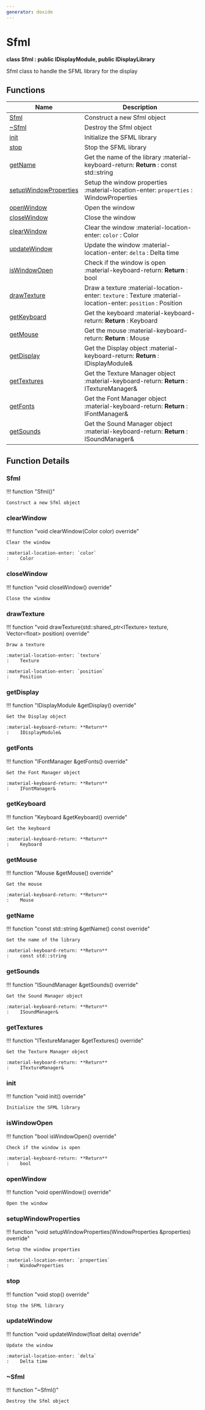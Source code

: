 ```yaml
---
generator: doxide
---
```



# Sfml

**class Sfml : public IDisplayModule, public IDisplayLibrary**

Sfml class to handle the SFML library for the display


## Functions

| Name | Description |
| ---- | ----------- |
| [Sfml](#Sfml) | Construct a new Sfml object  |
| [~Sfml](#_u007eSfml) | Destroy the Sfml object  |
| [init](#init) | Initialize the SFML library  |
| [stop](#stop) | Stop the SFML library  |
| [getName](#getName) | Get the name of the library :material-keyboard-return: **Return** :    const std::string  |
| [setupWindowProperties](#setupWindowProperties) | Setup the window properties :material-location-enter: `properties` :    WindowProperties  |
| [openWindow](#openWindow) | Open the window  |
| [closeWindow](#closeWindow) | Close the window  |
| [clearWindow](#clearWindow) | Clear the window :material-location-enter: `color` :    Color  |
| [updateWindow](#updateWindow) | Update the window :material-location-enter: `delta` :    Delta time  |
| [isWindowOpen](#isWindowOpen) | Check if the window is open :material-keyboard-return: **Return** :    bool  |
| [drawTexture](#drawTexture) | Draw a texture :material-location-enter: `texture` :    Texture :material-location-enter: `position` :    Position  |
| [getKeyboard](#getKeyboard) | Get the keyboard :material-keyboard-return: **Return** :    Keyboard  |
| [getMouse](#getMouse) | Get the mouse :material-keyboard-return: **Return** :    Mouse  |
| [getDisplay](#getDisplay) | Get the Display object :material-keyboard-return: **Return** :    IDisplayModule&  |
| [getTextures](#getTextures) | Get the Texture Manager object :material-keyboard-return: **Return** :    ITextureManager&  |
| [getFonts](#getFonts) | Get the Font Manager object :material-keyboard-return: **Return** :    IFontManager&  |
| [getSounds](#getSounds) | Get the Sound Manager object :material-keyboard-return: **Return** :    ISoundManager&  |

## Function Details

### Sfml<a name="Sfml"></a>
!!! function "Sfml()"

    Construct a new Sfml object
    

### clearWindow<a name="clearWindow"></a>
!!! function "void clearWindow(Color color) override"

    Clear the window
        
    :material-location-enter: `color`
    :    Color
    

### closeWindow<a name="closeWindow"></a>
!!! function "void closeWindow() override"

    Close the window
    

### drawTexture<a name="drawTexture"></a>
!!! function "void drawTexture(std::shared_ptr&lt;ITexture&gt; texture, Vector&lt;float&gt; position) override"

    Draw a texture
        
    :material-location-enter: `texture`
    :    Texture
        
    :material-location-enter: `position`
    :    Position
    

### getDisplay<a name="getDisplay"></a>
!!! function "IDisplayModule &amp;getDisplay() override"

    Get the Display object
        
    :material-keyboard-return: **Return**
    :    IDisplayModule&
    

### getFonts<a name="getFonts"></a>
!!! function "IFontManager &amp;getFonts() override"

    Get the Font Manager object
        
    :material-keyboard-return: **Return**
    :    IFontManager&
    

### getKeyboard<a name="getKeyboard"></a>
!!! function "Keyboard &amp;getKeyboard() override"

    Get the keyboard
        
    :material-keyboard-return: **Return**
    :    Keyboard
    

### getMouse<a name="getMouse"></a>
!!! function "Mouse &amp;getMouse() override"

    Get the mouse
        
    :material-keyboard-return: **Return**
    :    Mouse
    

### getName<a name="getName"></a>
!!! function "const std::string &amp;getName() const override"

    Get the name of the library
    
    :material-keyboard-return: **Return**
    :    const std::string
    

### getSounds<a name="getSounds"></a>
!!! function "ISoundManager &amp;getSounds() override"

    Get the Sound Manager object
        
    :material-keyboard-return: **Return**
    :    ISoundManager&
    

### getTextures<a name="getTextures"></a>
!!! function "ITextureManager &amp;getTextures() override"

    Get the Texture Manager object
        
    :material-keyboard-return: **Return**
    :    ITextureManager&
    

### init<a name="init"></a>
!!! function "void init() override"

    Initialize the SFML library
    

### isWindowOpen<a name="isWindowOpen"></a>
!!! function "bool isWindowOpen() override"

    Check if the window is open
        
    :material-keyboard-return: **Return**
    :    bool
    

### openWindow<a name="openWindow"></a>
!!! function "void openWindow() override"

    Open the window
    

### setupWindowProperties<a name="setupWindowProperties"></a>
!!! function "void setupWindowProperties(WindowProperties &amp;properties) override"

    Setup the window properties
    
    :material-location-enter: `properties`
    :    WindowProperties
    

### stop<a name="stop"></a>
!!! function "void stop() override"

    Stop the SFML library
    

### updateWindow<a name="updateWindow"></a>
!!! function "void updateWindow(float delta) override"

    Update the window
        
    :material-location-enter: `delta`
    :    Delta time
    

### ~Sfml<a name="_u007eSfml"></a>
!!! function "~Sfml()"

    Destroy the Sfml object
    

